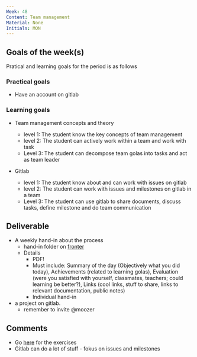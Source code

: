 ```yaml
---
Week: 48
Content: Team management
Material: None
Initials: MON
---
```


## Goals of the week(s)
Pratical and learning goals for the period is as follows

### Practical goals
* Have an account on gitlab

### Learning goals
* Team management concepts and theory
    * level 1: The student know the key concepts of team management
    * level 2: The student can actively work within a team and work with task
    * Level 3: The student can decompose team golas into tasks and act as team leader
    
* Gitlab
    * level 1: The student know about and can work with issues on gitlab
    * level 2: The student can work with issues and milestones on gitlab in a team
    * Level 3: The student can use gitlab to share documents, discuss tasks, define milestone and do team communication


## Deliverable
* A weekly hand-in about the process
  * hand-in folder on [fronter](https://fronter.com/eal/links/structureprops.phtml?treeid=275265)
  * Details
      * PDF!
      * Must include: Summary of the day (Objectively what you did today), Achievements (related to learning golas), Evaluation (were you satisfied with yourself, classmates, teachers; could learning be better?), Links (cool links, stuff to share, links to relevant documentation, public notes)
      * Individual hand-in
* a project on gitlab.
  * remember to invite @moozer

## Comments
* Go [here](https://github.com/EAL-IT-Technology/ITT1-system-design/blob/master/materials/ww48_team_management.md) for the exercises
* Gitlab can do a lot of stuff - fokus on issues and milestones
